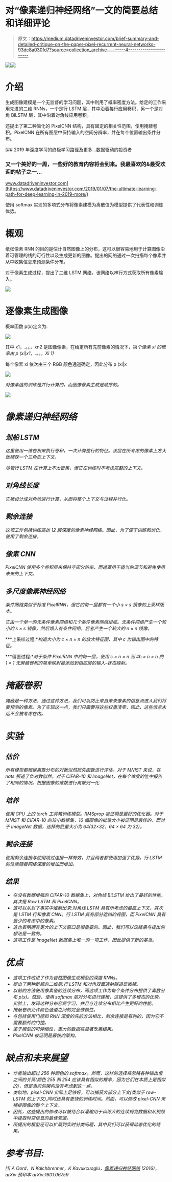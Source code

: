 # 对“像素递归神经网络”一文的简要总结和详细评论

> 原文：<https://medium.datadriveninvestor.com/brief-summary-and-detailed-critique-on-the-paper-pixel-recurrent-neural-networks-93dc8a030fd7?source=collection_archive---------4----------------------->

[![](img/a3e8b5b9c40176a66069d4a4bf1f4bd1.png)](http://www.track.datadriveninvestor.com/1B9E)![](img/7e1b57601ea67341c6f1630c3c22dfc6.png)

# 介绍

生成图像建模是一个无监督的学习问题，其中利用了概率密度方法。给定的工作采用先进的二维 RNNs，一个是行 LSTM 层，其中沿着每行应用卷积，另一个是对角 BiLSTM 层，其中沿着对角线应用卷积。

还提出了第二种简化的 PixelCNN 结构，具有固定的相关性范围，使用掩蔽卷积。PixelCNN 在所有图层中保持输入的空间分辨率，并在每个位置输出条件分布。

[](https://www.datadriveninvestor.com/2019/01/07/the-ultimate-learning-path-for-deep-learning-in-2019-more/) [## 2019 年深度学习的终极学习路径及更多...数据驱动的投资者

### 又一个美好的一周，一些好的教育内容将会到来。我最喜欢的&最受欢迎的帖子之一…

www.datadriveninvestor.com](https://www.datadriveninvestor.com/2019/01/07/the-ultimate-learning-path-for-deep-learning-in-2019-more/) 

使用 softmax 实现的多项式分布将像素建模为离散值为模型提供了代表性和训练优势。

# 概观

纸张像素 RNN 的目的是估计自然图像上的分布，这可以很容易地用于计算图像沿着可管理的线的可行性以及生成更新的图像。提出的网络通过一次扫描每个像素并从中收集信息来预测条件分布。

对于像素生成过程，提出了二维 LSTM 网络，该网络以串行方式获取所有像素输入。

![](img/71bd4823546ac58da1d5ead3f7f64928.png)

# 逐像素生成图像

概率函数 p(x)定义为:

![](img/876156bf03755b26f6a21f22e91e5dc8.png)

其中 x1，.。。，xn2 是图像像素，在给定所有先前像素的情况下，第*个像素 xi 的概率由 p (xi|x1，.。。，Xi 1)*

每个像素 xi 依次由三个 RGB 颜色通道确定，因此分布 p (xi|x

*![](img/f0eb1e34326bffcb18211df4ac377d96.png)*

*对像素值的训练是并行计算的，而图像像素生成是顺序的。*

*![](img/f7f91f2f2e35a9c074306e37c23801e6.png)*

# *像素递归神经网络*

## *划船 LSTM*

*这里使用一维卷积来执行卷积，一次计算整行的特征。该层在所考虑的像素上方大致捕获一个三角形上下文。*

*尽管行 LSTM 在计算上不太密集，但它在训练时不考虑完整的上下文。*

## *对角线长度*

*它被设计成对角地进行计算，从而将整个上下文与过程并行化。*

## *剩余连接*

*这项工作包括训练高达 12 层深度的像素神经网络。因此，为了便于训练和优化，使用了剩余连接。*

## *像素 CNN*

*PixelCNN 使用多个卷积层来保持空间分辨率，而遮罩用于适当的调节和避免使用未来的上下文。*

## *多尺度像素神经网络*

*条件网络类似于标准 PixelRNN，但它的每一层都有一个小 s × s 镜像的上采样版本。*

*它由一个单一的无条件像素网络和几个条件像素网络组成。无条件网络产生一个较小的 s × s 镜像，然后馈入有条件网络，后者产生一个较大的 n × n 镜像。*

***上采样过程:**构造大小为 c × n × n 的放大特征图，其中 c 为输出图中的特征。*

***偏置过程:**对于条件 PixelRNN 中的每一层，使用 c × n × n 到 4h × n × n 的 1 × 1 无屏蔽卷积的简单映射被添加到相应层的输入-状态映射。*

# *掩蔽卷积*

*掩蔽是一种方法，通过这种方法，我们可以防止来自未来像素的信息流进入我们将要预测的像素。为了实现这一点，我们只需要将这些权重清零，因此，这些信息永远不会被考虑在内。*

# *实验*

## *估价*

*所有模型都根据离散分布的对数似然损失函数进行评估。对于 MNIST 来说，在 *nats* 报道了负对数似然。对于 CIFAR-10 和 ImageNet，在每个维度的*位*中报告了相同的情况。根据图像的维数进行离散归一化*

## *培养*

*使用 GPU 上的 torch 工具箱训练模型。RMSprop 被证明是最好的优化器。对于 MNIST 和 CIFAR-10 的较小数据集，16 幅图像的批量大小被证明是最佳的，而对于 ImageNet 数据，选择的批量大小为 64(32×32，64 × 64 为 32)。*

## *剩余连接*

*使用剩余连接与使用跳过连接一样有效，并且两者都使用加强了优势。行 LSTM 的性能随着网络深度的增加而增加。*

## *结果*

*   *在没有数据增强的 CIFAR-10 数据集上，对角线 BiLSTM 给出了最好的性能，其次是 Row LSTM 和 PixelCNN。*
*   *这可以从以下事实中推断出来:对角线 LSTM 具有所考虑的最高上下文，其次是 LSTM 行和像素 CNN。行 LSTM 具有部分遮挡的视图，而 PixelCNN 具有最少的考虑中的像素。*
*   *这也表明拥有更大的上下文窗口是很重要的。因此，我们可以说结果与提出的想法是一致的。*
*   *这项工作是 ImageNet 数据集上唯一的一项工作，因此提供了新的基准。*

# *优点*

*   *这项工作改进了作为自然图像生成模型的深度 RNNs。*
*   *提出了两种新颖的二维层:行 LSTM 和对角双面透射隧道显微镜。*
*   *以前的方法使用像素值的连续分布，而这项工作为每个条件分布提供了离散分布 p(x)。然后，使用 softmax 层对分布进行建模，这提供了多模态的优势。实验上，发现这种分布容易学习，并且与连续分布相比产生更好的性能。*
*   *掩蔽卷积允许颜色通道之间的完全依赖性。*
*   *与包括使用门控和 RNN 深度的先前方法相比，剩余连接是有利的，因为它不需要额外的门控。*
*   *鉴于模型的可伸缩性，更大的数据将显著改善结果。*
*   *PixelCNN 被证明是最快的架构。*

# *缺点和未来展望*

*   *作者输出超过 256 种颜色的 softmax。然而，这样的选择将忽略各种输出值之间的关系(颜色 255 和 254 应该具有相似的概率，因为它们在本质上是相似的)，但是当前的架构没有考虑到这一点。*
*   *类似地，pixel-CNN 实际上足够好，可以捕获大部分上下文(类似于 row-LSTM 的上下文),同时还具有更快的训练时间。然而，可以修改 pixel-CNN 来捕捉图像的整个上下文。*
*   *因此，这些提出的修改可以被结合以灌输用于训练大的连续视觉数据和从视频中提取时空信息的最佳管道。*
*   *所提出的模型还可以扩展到实时分类问题，其中我们可以获得动态优化的结果。*

# *参考书目:*

*[1] A Oord，N Kalchbrenner，K Kavukcuoglu，[像素递归神经网络](https://arxiv.org/abs/1601.06759) (2016)，arXiv 预印本 arXiv:1601.06759*